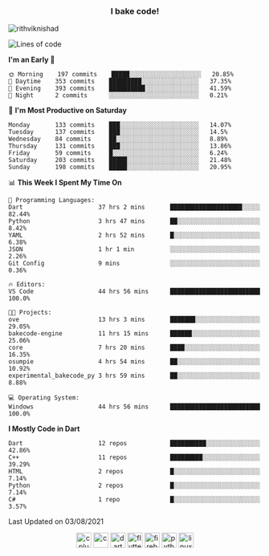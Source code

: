 <h3 align="center">I bake code!</h3>

<p align="left"> <img src="https://komarev.com/ghpvc/?username=rithviknishad" alt="rithviknishad" /> </p>

<!--START_SECTION:waka-->
![Lines of code](https://img.shields.io/badge/From%20Hello%20World%20I%27ve%20Written-697031%20lines%20of%20code-blue)

**I'm an Early 🐤** 

```text
🌞 Morning    197 commits    █████░░░░░░░░░░░░░░░░░░░░   20.85% 
🌆 Daytime    353 commits    █████████░░░░░░░░░░░░░░░░   37.35% 
🌃 Evening    393 commits    ██████████░░░░░░░░░░░░░░░   41.59% 
🌙 Night      2 commits      ░░░░░░░░░░░░░░░░░░░░░░░░░   0.21%

```
📅 **I'm Most Productive on Saturday** 

```text
Monday       133 commits    ███░░░░░░░░░░░░░░░░░░░░░░   14.07% 
Tuesday      137 commits    ███░░░░░░░░░░░░░░░░░░░░░░   14.5% 
Wednesday    84 commits     ██░░░░░░░░░░░░░░░░░░░░░░░   8.89% 
Thursday     131 commits    ███░░░░░░░░░░░░░░░░░░░░░░   13.86% 
Friday       59 commits     █░░░░░░░░░░░░░░░░░░░░░░░░   6.24% 
Saturday     203 commits    █████░░░░░░░░░░░░░░░░░░░░   21.48% 
Sunday       198 commits    █████░░░░░░░░░░░░░░░░░░░░   20.95%

```


📊 **This Week I Spent My Time On** 

```text
💬 Programming Languages: 
Dart                     37 hrs 2 mins       ████████████████████░░░░░   82.44% 
Python                   3 hrs 47 mins       ██░░░░░░░░░░░░░░░░░░░░░░░   8.42% 
YAML                     2 hrs 52 mins       █░░░░░░░░░░░░░░░░░░░░░░░░   6.38% 
JSON                     1 hr 1 min          ░░░░░░░░░░░░░░░░░░░░░░░░░   2.26% 
Git Config               9 mins              ░░░░░░░░░░░░░░░░░░░░░░░░░   0.36%

🔥 Editors: 
VS Code                  44 hrs 56 mins      █████████████████████████   100.0%

🐱‍💻 Projects: 
ove                      13 hrs 3 mins       ███████░░░░░░░░░░░░░░░░░░   29.05% 
bakecode-engine          11 hrs 15 mins      ██████░░░░░░░░░░░░░░░░░░░   25.06% 
core                     7 hrs 20 mins       ████░░░░░░░░░░░░░░░░░░░░░   16.35% 
osumpie                  4 hrs 54 mins       ██░░░░░░░░░░░░░░░░░░░░░░░   10.92% 
experimental_bakecode_py 3 hrs 59 mins       ██░░░░░░░░░░░░░░░░░░░░░░░   8.88%

💻 Operating System: 
Windows                  44 hrs 56 mins      █████████████████████████   100.0%

```

**I Mostly Code in Dart** 

```text
Dart                     12 repos            ██████████░░░░░░░░░░░░░░░   42.86% 
C++                      11 repos            █████████░░░░░░░░░░░░░░░░   39.29% 
HTML                     2 repos             █░░░░░░░░░░░░░░░░░░░░░░░░   7.14% 
Python                   2 repos             █░░░░░░░░░░░░░░░░░░░░░░░░   7.14% 
C#                       1 repo              █░░░░░░░░░░░░░░░░░░░░░░░░   3.57%

```



 Last Updated on 03/08/2021
<!--END_SECTION:waka-->

<p align="center">
  <img src="https://devicons.github.io/devicon/devicon.git/icons/cplusplus/cplusplus-original.svg" alt="cplusplus" width="30" height="30"/>
  <img src="https://devicons.github.io/devicon/devicon.git/icons/c/c-original.svg" alt="c" width="30" height="30"/>
  <img src="https://www.vectorlogo.zone/logos/dartlang/dartlang-icon.svg" alt="dart" width="30" height="30"/>
  <img src="https://www.vectorlogo.zone/logos/flutterio/flutterio-icon.svg" alt="flutter" width="30" height="30"/> 
  <img src="https://www.vectorlogo.zone/logos/firebase/firebase-icon.svg" alt="firebase" width="30" height="30"/> 
  <img src="https://devicons.github.io/devicon/devicon.git/icons/python/python-original.svg" alt="python" width="30" height="30"/> 
  <img src="https://devicons.github.io/devicon/devicon.git/icons/linux/linux-original.svg" alt="linux" width="30" height="30"/> 
</p>
